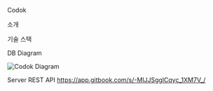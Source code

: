 Codok

소개

기술 스택


DB Diagram

![Codok Diagram](https://user-images.githubusercontent.com/54466093/136163498-80e8e289-d1e4-4685-9712-54734c18f5ca.png)

Server REST API
https://app.gitbook.com/s/-MlJJSgglCqyc_1XM7V_/
